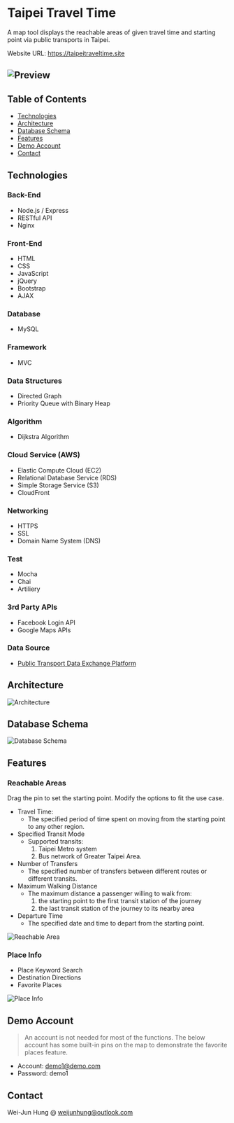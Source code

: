 # Taipei Travel Time

A map tool displays the reachable areas of given travel time and starting point via public transports in Taipei.

Website URL: https://taipeitraveltime.site

![Preview](./src/public/assets/readme/preview.png)
---

## Table of Contents
* [Technologies](#Technologies)
* [Architecture](#Architecture)
* [Database Schema](#Database-Schema)
* [Features](#Features)
* [Demo Account](#Demo-Account)
* [Contact](#Contact)

## Technologies
### Back-End
* Node.js / Express
* RESTful API
* Nginx
### Front-End
* HTML
* CSS
* JavaScript
* jQuery
* Bootstrap
* AJAX
### Database
* MySQL
### Framework
* MVC
### Data Structures
* Directed Graph
* Priority Queue with Binary Heap
### Algorithm
* Dijkstra Algorithm
### Cloud Service (AWS)
* Elastic Compute Cloud (EC2)
* Relational Database Service (RDS)
* Simple Storage Service (S3)
* CloudFront
### Networking
* HTTPS
* SSL
* Domain Name System (DNS)
### Test
* Mocha
* Chai
* Artiliery
### 3rd Party APIs
* Facebook Login API
* Google Maps APIs
### Data Source
* [Public Transport Data Exchange Platform](https://ptx.transportdata.tw)

## Architecture
![Architecture](./src/public/assets/readme/architecture.jpg)

## Database Schema
![Database Schema](./src/public/assets/readme/database_schema.png)

## Features
### Reachable Areas
Drag the pin to set the starting point.
Modify the options to fit the use case.
  * Travel Time:
    * The specified period of time spent on moving from the starting point to any other region.
  * Specified Transit Mode
    * Supported transits:
	     1. Taipei Metro system
	     2. Bus network of Greater Taipei Area.
  * Number of Transfers
    * The specified number of transfers between different routes or different transits.
  * Maximum Walking Distance
    * The maximum distance a passenger willing to walk from:
	     1. the starting point to the first transit station of the journey
	     2. the last transit station of the journey to its nearby area
  * Departure Time
    * The specified date and time to depart from the starting point.

![Reachable Area](./src/public/assets/readme/reachable_area.gif)
 
### Place Info
  * Place Keyword Search
  * Destination Directions
  * Favorite Places

![Place Info](./src/public/assets/readme/place_info.gif)

## Demo Account
> An account is not needed for most of the functions. 
> The below account has some built-in pins on the map to demonstrate the favorite places feature.

  * Account: demo1@demo.com
  * Password: demo1

## Contact
Wei-Jun Hung @ weijunhung@outlook.com
